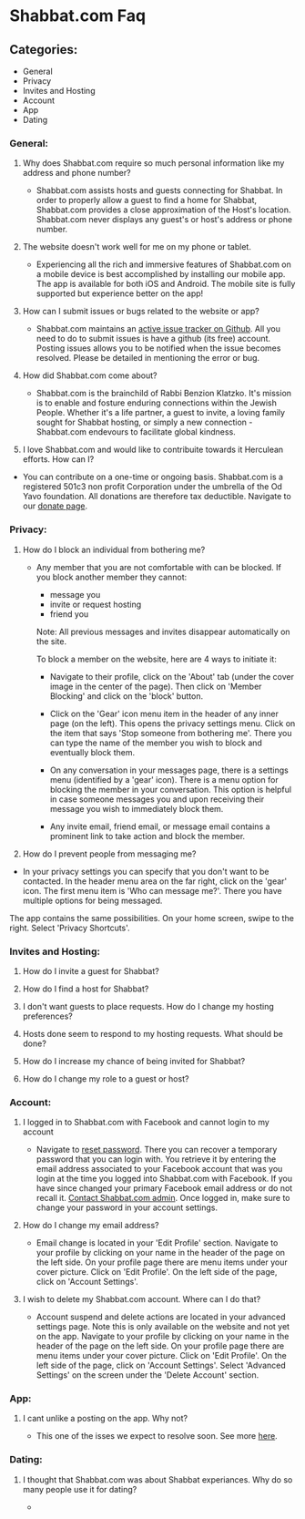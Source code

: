 
# Shabbat.com Faq

## Categories:

- General
- Privacy
- Invites and Hosting
- Account
- App
- Dating


### General:

1. Why does Shabbat.com require so much personal information like my address and phone number?

    * Shabbat.com assists hosts and guests connecting for Shabbat. In order to properly allow
      a guest to find a home for Shabbat, Shabbat.com provides a close approximation of the Host's location.
      Shabbat.com never displays any guest's or host's address or phone number.

2.  The website doesn't work well for me on my phone or tablet.

    * Experiencing all the rich and immersive features of Shabbat.com on a mobile device is best accomplished by installing our mobile app.
    The app is available for both iOS and Android. The mobile site is fully supported but experience better on the app!

3.  How can I submit issues or bugs related to the website or app?

    * Shabbat.com maintains an <a href='https://github.com/ykoblick/shabbatcom/issues'>active issue tracker on Github</a>. All you need to do to submit issues is
    have a github (its free) account. Posting issues allows you to be notified when the issue becomes resolved. Please be detailed in mentioning the error or bug.

4.  How did Shabbat.com come about?

    * Shabbat.com is the brainchild of Rabbi Benzion Klatzko. It's mission is to enable and fosture enduring connections within the Jewish People.
    Whether it's a life partner, a guest to invite, a loving family sought for Shabbat hosting, or simply a new connection - Shabbat.com endevours to
    facilitate global kindness.

5.  I love Shabbat.com and would like to contribuite towards it Herculean efforts. How can I?

  * You can contribute on a one-time or ongoing basis. Shabbat.com is a registered 501c3 non profit Corporation under the umbrella of the Od Yavo foundation.
    All donations are therefore tax deductible. Navigate to our <a href='https://www.shabbat.com/donate'>donate page</a>.


### Privacy:

1.  How do I block an individual from bothering me?

    * Any member that you are not comfortable with can be blocked. If you block another member they cannot:
        - message you
        - invite or request hosting
        - friend you

        Note: All previous messages and invites disappear automatically on the site.

        To block a member on the website, here are 4 ways to initiate it:

        - Navigate to their profile, click on the 'About' tab (under the cover image in the center of the page).
          Then click on 'Member Blocking' and click on the 'block' button.

        - Click on the 'Gear' icon menu item in the header of any inner page (on the left). This opens the privacy
          settings menu. Click on the item that says 'Stop someone from bothering me'. There you can type the name
          of the member you wish to block and eventually block them.

        - On any conversation in your messages page, there is a settings menu (identified by a 'gear' icon).
          There is a menu option for blocking the member in your conversation. This option is helpful in case someone
          messages you and upon receiving their message you wish to immediately block them.

        - Any invite email, friend email, or message email contains a prominent link to take action and block the member.



2.  How do I prevent people from messaging me?

  * In your privacy settings you can specify that you don't want to be contacted. In the header menu area on the far right, click on
  the 'gear' icon. The first menu item is 'Who can message me?'. There you have multiple options for being messaged.

  The app contains the same possibilities. On your home screen, swipe to the right. Select 'Privacy Shortcuts'.




### Invites and Hosting:


1. How do I invite a guest for Shabbat?

2. How do I find a host for Shabbat?

2. I don't want guests to place requests. How do I change my hosting preferences?

3. Hosts done seem to respond to my hosting requests. What should be done?

4. How do I increase my chance of being invited for Shabbat?

5. How do I change my role to a guest or host?


### Account:

1.  I logged in to Shabbat.com with Facebook and cannot login to my account

    * Navigate to <a href='http://www.shabbat.com/forgot'>reset password</a>.
      There you can recover a temporary password that you can login with. You retrieve it by entering
      the email address associated to your Facebook account that was you login at the time you logged into
      Shabbat.com with Facebook. If you have since changed your primary Facebook email address or do not
      recall it. <a href='http://www.shabbat.com/contact'>Contact Shabbat.com admin</a>. Once logged in, make sure
      to change your password in your account settings.

2.  How do I change my email address?

    * Email change is located in your 'Edit Profile' section. Navigate to your profile by clicking on your name in the header of the page
    on the left side. On your profile page there are menu items under your cover picture. Click on 'Edit Profile'.
    On the left side of the page, click on 'Account Settings'.

3.  I wish to delete my Shabbat.com account. Where can I do that?

    * Account suspend and delete actions are located in your advanced settings page. Note this is only available on the website and not yet
    on the app. Navigate to your profile by clicking on your name in the header of the page
    on the left side. On your profile page there are menu items under your cover picture. Click on 'Edit Profile'.
    On the left side of the page, click on 'Account Settings'. Select 'Advanced Settings' on the screen under the 'Delete Account' section.



### App:

1.  I cant unlike a posting on the app. Why not?

    * This one of the isses we expect to resolve soon. See more <a href='https://github.com/ykoblick/shabbatcom/issues/5'>here</a>.



### Dating:

1.  I thought that Shabbat.com was about Shabbat experiances. Why do so many people use it for dating?

    *